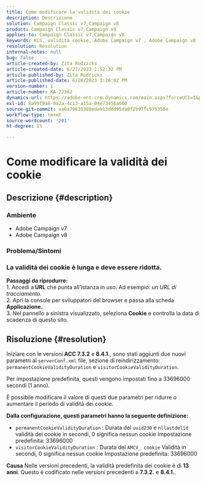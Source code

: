 ```yaml
---
title: Come modificare la validità dei cookie
description: Descrizione
solution: Campaign Classic v7,Campaign v8
product: Campaign Classic v7,Campaign v8
applies-to: Campaign Classic v7,Campaign v8
keywords: KCS, validità cookie, Adobe Campaign v7 , Adobe Campaign v8
resolution: Resolution
internal-notes: null
bug: false
article-created-by: Zita Rodricks
article-created-date: 6/27/2023 1:52:32 PM
article-published-by: Zita Rodricks
article-published-date: 6/28/2023 1:26:02 PM
version-number: 1
article-number: KA-22362
dynamics-url: https://adobe-ent.crm.dynamics.com/main.aspx?forceUCI=1&pagetype=entityrecord&etn=knowledgearticle&id=b31e3fd7-f114-ee11-8f6e-6045bd006704
exl-id: 8a99f9a8-0a2a-4c13-a15a-04e73456a600
source-git-commit: aa6a79635380eda913ddd95da0f2b97fc975356e
workflow-type: tm+mt
source-wordcount: '201'
ht-degree: 1%

---
```


# Come modificare la validità dei cookie

## Descrizione {#description}


### Ambiente

- Adobe Campaign v7
- Adobe Campaign v8


### Problema/Sintomi

### La validità dei cookie è lunga e deve essere ridotta.

<b>Passaggi da riprodurre:</b>
<br>1. Accedi a<b> URL</b> che punta all’istanza in uso. Ad esempio: *un URL di tracciamento.*
<br>2. Apri la console per sviluppatori del browser e passa alla scheda<b> Applicazione.</b>
<br>3. Nel pannello a sinistra visualizzato, seleziona <b>Cookie</b> e controlla la data di scadenza di questo sito.










## Risoluzione {#resolution}


Iniziare con le versioni<b> ACC 7.3.2</b> e<b> 8.4.1.</b>, sono stati aggiunti due nuovi parametri al `serverConf.xml` file, sezione di reindirizzamento:
`permanentCookieValidityDuration` e `visitorCookieValidityDuration`.

Per impostazione predefinita, questi vengono impostati fino a 33696000 secondi (1 anno).

È possibile modificare il valore di questi due parametri per ridurre o aumentare il periodo di validità dei cookie. 

<b>Dalla configurazione, questi parametri hanno la seguente definizione:</b>

- `permanentCookieValidityDuration` : Durata del `uuid230` e `nllastdelid` validità dei cookie in secondi, 0 significa nessun cookie Impostazione predefinita: 33696000
- `visitorCookieValidityDuration` : Durata del `AMCV_ cookie` Validità in secondi, 0 significa nessun cookie Impostazione predefinita: 33696000



<b>Causa</b>
Nelle versioni precedenti, la validità predefinita dei cookie è di <b>13 anni</b>. Questo è codificato nelle versioni precedenti a <b>7.3.2.</b> e <b>8.4.1.</b>.
